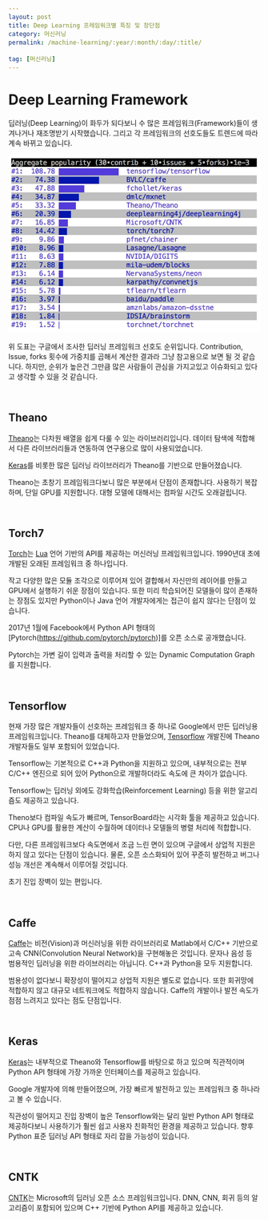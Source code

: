 ```yaml
---
layout: post
title: Deep Learning 프레임워크별 특징 및 장단점
category: 머신러닝
permalink: /machine-learning/:year/:month/:day/:title/

tag: [머신러닝]
---
```

# Deep Learning Framework

딥러닝(Deep Learning)이 화두가 되다보니 수 많은 프레임워크(Framework)들이 생겨나거나 재조명받기 시작했습니다. 그리고 각 프레임워크의 선호도들도 트렌드에 따라 계속 바뀌고 있습니다.

![Image](/assets/machine-learning/012.jpg)
 
위 도표는 구글에서 조사한 딥러닝 프레임워크 선호도 순위입니다. Contribution, Issue, forks 횟수에 가중치를 곱해서 계산한 결과라 그냥 참고용으로 보면 될 것 같습니다. 하지만, 순위가 높은건 그만큼 많은 사람들이 관심을 가지고있고 이슈화되고 있다고 생각할 수 있을 것 같습니다.

<br>

## Theano 

[Theano](http://deeplearning.net/software/theano/)는 다차원 배열을 쉽게 다룰 수 있는 라이브러리입니다. 데이터 탐색에 적합해서 다른 라이브러리들과 연동하여 연구용으로 많이 사용되었습니다.

[Keras](https://github.com/keras-team/keras)를 비롯한 많은 딥러닝 라이브러리가 Theano를 기반으로 만들어졌습니다. 

Theano는 초창기 프레임워크다보니 많은 부분에서 단점이 존재합니다. 사용하기 복잡하며, 단일 GPU를 지원합니다. 대형 모델에 대해서는 컴파일 시간도 오래걸립니다.

<br>

## Torch7

[Torch](http://torch.ch/)는 [Lua](http://www.lua.org/) 언어 기반의 API를 제공하는 머신러닝 프레임워크입니다. 1990년대 초에 개발된 오래된 프레임워크 중 하나입니다.

작고 다양한 많은 모듈 조각으로 이루어져 있어 결합해서 자신만의 레이어를 만들고 GPU에서 실행하기 쉬운 장점이 있습니다. 또한 미리 학습되어진 모델들이 많이 존재하는 장점도 있지만 Python이나 Java 언어 개발자에게는 접근이 쉽지 않다는 단점이 있습니다.

2017년 1월에 Facebook에서 Python API 형태의 [Pytorch(https://github.com/pytorch/pytorch)]를 오픈 소스로 공개했습니다.

Pytorch는 가변 길이 입력과 출력을 처리할 수 있는 Dynamic Computation Graph를 지원합니다.

<br>

## Tensorflow

현재 가장 많은 개발자들이 선호하는 프레임워크 중 하나로 Google에서 만든 딥러닝용 프레임워크입니다. Theano를 대체하고자 만들었으며, [Tensorflow](https://www.tensorflow.org/) 개발진에 Theano 개발자들도 일부 포함되어 있었습니다. 

Tensorflow는 기본적으로 C++과 Python을 지원하고 있으며, 내부적으로는 전부 C/C++ 엔진으로 되어 있어 Python으로 개발하더라도 속도에 큰 차이가 없습니다.

Tensorflow는 딥러닝 외에도 강화학습(Reinforcement Learning) 등을 위한 알고리즘도 제공하고 있습니다.  

Theno보다 컴파일 속도가 빠르며, TensorBoard라는 시각화 툴을 제공하고 있습니다. CPU나 GPU를 활용한 계산이 수월하며 데이터나 모델들의 병렬 처리에 적합합니다.

다만, 다른 프레임워크보다 속도면에서 조금 느린 면이 있으며 구글에서 상업적 지원은 하지 않고 있다는 단점이 있습니다. 물론, 오픈 소스화되어 있어 꾸준히 발전하고 버그나 성능 개선은 계속해서 이루어질 것입니다.

초기 진입 장벽이 있는 편입니다.

<br>

## Caffe

[Caffe](http://caffe.berkeleyvision.org/)는 비전(Vision)과 머신러닝을 위한 라이브러리로 Matlab에서 C/C++ 기반으로 고속 CNN(Convolution Neural Network)을 구현해놓은 것입니다. 문자나 음성 등 범용적인 딥러닝을 위한 라이브러리는 아닙니다. C++과 Python을 모두 지원합니다.

범용성이 없다보니 확장성이 떨어지고 상업적 지원은 별도로 없습니다. 또한 회귀망에 적합하지 않고 대규모 네트워크에도 적합하지 않습니다. Caffe의 개발이나 발전 속도가 점점 느려지고 있다는 점도 단점입니다.

<br>

## Keras

[Keras](https://deeplearning4j.org/kr/keras.io)는 내부적으로 Theano와 Tensorflow를 바탕으로 하고 있으며 직관적이며 Python API 형태에 가장 가까운 인터페이스를 제공하고 있습니다.

Google 개발자에 의해 만들어졌으며, 가장 빠르게 발전하고 있는 프레임워크 중 하나라고 볼 수 있습니다. 

직관성이 떨어지고 진입 장벽이 높은 Tensorflow와는 달리 일반 Python API 형태로 제공하다보니 사용하기가 훨씬 쉽고 사용자 친화적인 환경을 제공하고 있습니다. 향후 Python 표준 딥러닝 API 형태로 자리 잡을 가능성이 있습니다.

<br>

## CNTK

[CNTK](https://github.com/Microsoft/CNTK)는 Microsoft의 딥러닝 오픈 소스 프레임워크입니다. DNN, CNN, 회귀 등의 알고리즘이 포함되어 있으며 C++ 기반에 Python API를 제공하고 있습니다. 